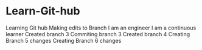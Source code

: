 # Learn-Git-hub
Learning Git hub
Making edits to Branch
I am an engineer
I am a continuous learner
Created branch 3
Commiting branch 3
Created branch 4
Creating Branch 5 changes
Creating Branch 6 changes
